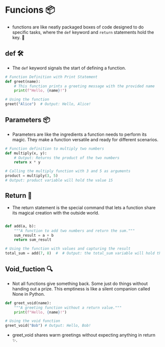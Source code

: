 # Funcions 📦

- functions are like neatly packaged boxes of code designed to do specific tasks, where the `def` keyword and `return` statements hold the key. 🔧

## def  🛠️

- The `def` keyword signals the start of defining a function.

```python
# Function Definition with Print Statement
def greet(name):
    # This function prints a greeting message with the provided name
    print(f"Hello, {name}!")

# Using the function
greet("Alice")  # Output: Hello, Alice!
```

## Parameters 📦

- Parameters are like the ingredients a function needs to perform its magic. They make a function versatile and ready for different scenarios.

```python
# Function definition to multiply two numbers
def multiply(x, y):
    # Output: Returns the product of the two numbers
    return x * y

# Calling the multiply function with 3 and 5 as arguments
product = multiply(3, 5)
# Output: product variable will hold the value 15
```

## Return 🔄

- The return statement is the special command that lets a function share its magical creation with the outside world.

```python

def add(a, b):
    """A function to add two numbers and return the sum."""
    sum_result = a + b
    return sum_result

# Using the function with values and capturing the result
total_sum = add(7, 8)  #  # Output: the total_sum variable will hold the value 15.
```

## Void_fuction 🔍

- Not all functions give something back. Some just do things without handing out a prize. This emptiness is like a silent companion called None in Python.

```python
def greet_void(name):
    """A greeting function without a return value."""
    print(f"Hello, {name}!")

# Using the void function
greet_void("Bob") # Output: Hello, Bob!
```

- greet_void shares warm greetings without expecting anything in return ✨.
